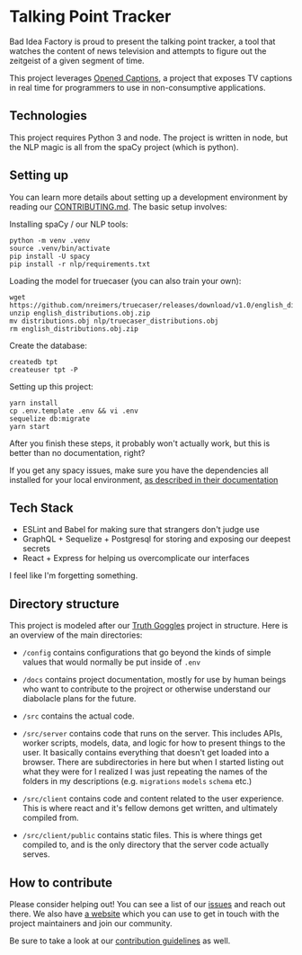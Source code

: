 # Talking Point Tracker

Bad Idea Factory is proud to present the talking point tracker, a tool that watches the content of news television and attempts to figure out the zeitgeist of a given segment of time.

This project leverages [Opened Captions](https://github.com/slifty/opened-captions), a project that exposes TV captions in real time for programmers to use in non-consumptive applications.

## Technologies

This project requires Python 3 and node.  The project is written in node, but the NLP magic is all from the spaCy project (which is python).

## Setting up

You can learn more details about setting up a development environment by reading our [CONTRIBUTING.md](CONTRIBUTING.md).  The basic setup involves:

Installing spaCy / our NLP tools:

```
python -m venv .venv
source .venv/bin/activate
pip install -U spacy
pip install -r nlp/requirements.txt
```

Loading the model for truecaser (you can also train your own):

```
wget https://github.com/nreimers/truecaser/releases/download/v1.0/english_distributions.obj.zip
unzip english_distributions.obj.zip
mv distributions.obj nlp/truecaser_distributions.obj
rm english_distributions.obj.zip
```

Create the database:

```
createdb tpt
createuser tpt -P
```

Setting up this project:

```
yarn install
cp .env.template .env && vi .env
sequelize db:migrate
yarn start
```

After you finish these steps, it probably won't actually work, but this is better than no documentation, right?

If you get any spacy issues, make sure you have the dependencies all installed for your local environment, [as described in their documentation](https://spacy.io/usage/)

## Tech Stack

- ESLint and Babel for making sure that strangers don't judge use
- GraphQL + Sequelize + Postgresql for storing and exposing our deepest secrets
- React + Express for helping us overcomplicate our interfaces

I feel like I'm forgetting something.

## Directory structure

This project is modeled after our [Truth Goggles](https://github.com/BadIdeaFactory/truthgoggles) project in structure.  Here is an overview of the main directories:

- `/config` contains configurations that go beyond the kinds of simple values that would normally be put inside of `.env`

- `/docs` contains project documentation, mostly for use by human beings who want to contribute to the projrect or otherwise understand our diabolacle plans for the future.

- `/src` contains the actual code.

- `/src/server` contains code that runs on the server.  This includes APIs, worker scripts, models, data, and logic for how to present things to the user.  It basically contains everything that doesn't get loaded into a browser.  There are subdirectories in here but when I started listing out what they were for I realized I was just repeating the names of the folders in my descriptions (e.g. `migrations` `models` `schema` etc.)

- `/src/client` contains code and content related to the user experience.  This is where react and it's fellow demons get written, and ultimately compiled from.
- `/src/client/public` contains static files.  This is where things get compiled to, and is the only directory that the server code actually serves.

## How to contribute

Please consider helping out!  You can see a list of our [issues](https://github.com/badideafactory/talking-point-tracker/issues) and reach out there.  We also have [a website](https://biffud.com) which you can use to get in touch with the project maintainers and join our community.

Be sure to take a look at our [contribution guidelines](CONTRIBUTING.md) as well.
